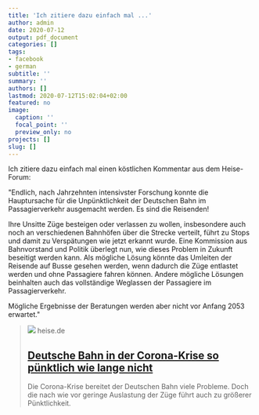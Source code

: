 ```yaml
---
title: 'Ich zitiere dazu einfach mal ...'
author: admin
date: 2020-07-12
output: pdf_document
categories: []
tags:
- facebook
- german
subtitle: ''
summary: ''
authors: []
lastmod: 2020-07-12T15:02:04+02:00
featured: no
image:
  caption: ''
  focal_point: ''
  preview_only: no
projects: []
slug: []
---
```

Ich zitiere dazu einfach mal einen köstlichen Kommentar aus dem Heise-Forum: 

"Endlich, nach Jahrzehnten intensivster Forschung konnte die Hauptursache für die Unpünktlichkeit der Deutschen Bahn im Passagierverkehr ausgemacht werden. Es sind die Reisenden!

Ihre Unsitte Züge besteigen oder verlassen zu wollen, insbesondere auch noch an verschiedenen Bahnhöfen über die Strecke verteilt, führt zu Stops und damit zu Verspätungen wie jetzt erkannt wurde. Eine Kommission aus Bahnvorstand und Politik überlegt nun, wie dieses Problem in Zukunft beseitigt werden kann. Als mögliche Lösung könnte das Umleiten der Reisende auf Busse gesehen werden, wenn dadurch die Züge entlastet werden und ohne Passagiere fahren können. Andere mögliche Lösungen beinhalten auch das vollständige Weglassen der Passagiere im Passagierverkehr.

Mögliche Ergebnisse der Beratungen werden aber nicht vor Anfang 2053 erwartet."
> [![](https://heise.cloudimg.io/bound/1200x1200/q85.png-lossy-85.webp-lossy-85.foil1/_www-heise-de_/imgs/18/2/9/3/5/0/4/6/DB175848-5b17148c917dc293.jpeg)](https://www.heise.de/news/Deutsche-Bahn-in-der-Corona-Krise-so-puenktlich-wie-lange-nicht-4841738.html)
> heise.de
> ## [Deutsche Bahn in der Corona-Krise so pünktlich wie lange nicht](https://www.heise.de/news/Deutsche-Bahn-in-der-Corona-Krise-so-puenktlich-wie-lange-nicht-4841738.html)
>
>Die Corona-Krise bereitet der Deutschen Bahn viele Probleme. Doch die nach wie vor geringe Auslastung der Züge führt auch zu größerer Pünktlichkeit.

